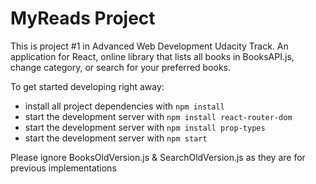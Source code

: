 # MyReads Project

This is project #1 in Advanced Web Development Udacity Track. An application for React, online library that lists all books in BooksAPI.js, change category, or search for your preferred books.

To get started developing right away:

* install all project dependencies with `npm install`
* start the development server with `npm install react-router-dom`
* start the development server with `npm install prop-types`
* start the development server with `npm start`

Please ignore BooksOldVersion.js & SearchOldVersion.js as they are for previous implementations